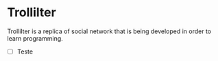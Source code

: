 # Trollilter
Trollilter is a replica of social network that is being developed in order to learn programming.


 - [ ] Teste

